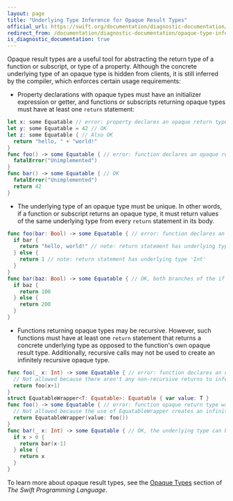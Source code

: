 ```yaml
---
layout: page
title: "Underlying Type Inference for Opaque Result Types"
official_url: https://swift.org/documentation/diagnostic-documentation/opaque-type-inference/
redirect_from: /documentation/diagnostic-documentation/opaque-type-inference.html
is_diagnostic_documentation: true
---
```

Opaque result types are a useful tool for abstracting the return type of a function or subscript, or type of a property. Although the concrete underlying type of an opaque type is hidden from clients, it is still inferred by the compiler, which enforces certain usage requirements:
- Property declarations with opaque types must have an initializer expression or getter, and functions or subscripts returning opaque types must have at least one `return` statement:
```swift
let x: some Equatable // error: property declares an opaque return type, but has no initializer expression from which to infer an underlying type
let y: some Equatable = 42 // OK
let z: some Equatable { // Also OK
  return "hello, " + "world!"
}
func foo() -> some Equatable { // error: function declares an opaque return type, but has no return statements in its body from which to infer an underlying type
  fatalError("Unimplemented")
}
func bar() -> some Equatable { // OK
  fatalError("Unimplemented")
  return 42
}
```
- The underlying type of an opaque type must be unique. In other words, if a function or subscript returns an opaque type, it must return values of the same underlying type from every `return` statement in its body.
```swift
func foo(bar: Bool) -> some Equatable { // error: function declares an opaque return type, but the return statements in its body do not have matching underlying types
  if bar {
    return "hello, world!" // note: return statement has underlying type 'String'
  } else {
    return 1 // note: return statement has underlying type 'Int'
  }
}
func bar(baz: Bool) -> some Equatable { // OK, both branches of the if statement return a value of the same underlying type, Int.
  if baz {
    return 100
  } else {
    return 200
  }
}
```
- Functions returning opaque types may be recursive. However, such functions must have at least one `return` statement that returns a concrete underlying type as opposed to the function's own opaque result type. Additionally, recursive calls may not be used to create an infinitely recursive opaque type.
```swift
func foo(_ x: Int) -> some Equatable { // error: function declares an opaque return type, but has no return statements in its body from which to infer an underlying type
  // Not allowed because there aren't any non-recursive returns to infer the underlying type from.
  return foo(x+1)
}
struct EquatableWrapper<T: Equatable>: Equatable { var value: T }
func foo() -> some Equatable { // error: function opaque return type was inferred as 'EquatableWrapper<some Equatable>', which defines the opaque type in terms of itself
  // Not allowed because the use of EquatableWrapper creates an infinitely recursive underlying type: EquatableWrapper<EquatableWrapper<EquatableWrapper<...>>>...>
  return EquatableWrapper(value: foo())
}
func bar(_ x: Int) -> some Equatable { // OK, the underlying type can be inferred from the second return statement.
  if x > 0 {
    return bar(x-1)
  } else {
    return x
  }
}
```
To learn more about opaque result types, see the [Opaque Types](https://docs.swift.org/swift-book/LanguageGuide/OpaqueTypes.html) section of _The Swift Programming Language_.